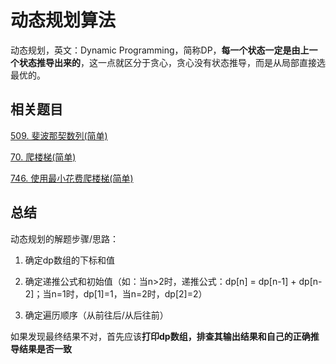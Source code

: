 # 动态规划算法
动态规划，英文：Dynamic Programming，简称DP，**每一个状态一定是由上一个状态推导出来的**，这一点就区分于贪心，贪心没有状态推导，而是从局部直接选最优的。

## 相关题目

[509. 斐波那契数列(简单)]()

[70. 爬楼梯(简单)]()

[746. 使用最小花费爬楼梯(简单)]()

## 总结
动态规划的解题步骤/思路：

1. 确定dp数组的下标和值

2. 确定递推公式和初始值（如：当n>2时，递推公式：dp[n] = dp[n-1] + dp[n-2]；当n=1时，dp[1]=1，当n=2时，dp[2]=2）

3. 确定遍历顺序（从前往后/从后往前）

如果发现最终结果不对，首先应该**打印dp数组，排查其输出结果和自己的正确推导结果是否一致**
